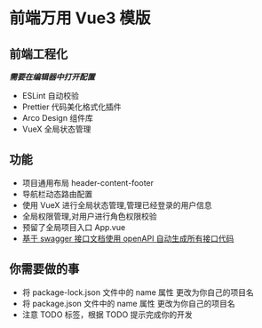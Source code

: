 # 前端万用 Vue3 模版

## 前端工程化

***需要在编辑器中打开配置***
- ESLint    自动校验      
- Prettier  代码美化格式化插件 
- Arco Design   组件库 
- VueX 全局状态管理

## 功能
- 项目通用布局 header-content-footer 
- 导航栏动态路由配置 
- 使用 VueX 进行全局状态管理,管理已经登录的用户信息 
- 全局权限管理,对用户进行角色权限校验 
- 预留了全局项目入口 App.vue 
- [基于 swagger 接口文档使用 openAPI 自动生成所有接口代码](https://github.com/ferdikoomen/openapi-typescript-codegen)

## 你需要做的事
- 将 package-lock.json 文件中的 name 属性 更改为你自己的项目名 
- 将 package.json 文件中的 name 属性 更改为你自己的项目名 
- 注意 TODO 标签，根据 TODO 提示完成你的开发

